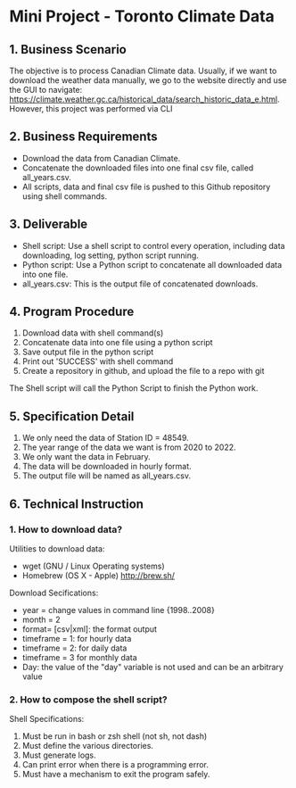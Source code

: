 # Mini Project - Toronto Climate Data

## 1. Business Scenario
The objective is to process Canadian Climate data.
Usually, if we want to download the weather data manually, we go to the website directly and use the GUI to navigate: https://climate.weather.gc.ca/historical_data/search_historic_data_e.html. 
However, this project was performed via CLI

## 2. Business Requirements
- Download the data from Canadian Climate.
- Concatenate the downloaded files into one final csv file, called all_years.csv.
- All scripts, data and final csv file is pushed to this Github repository using shell commands.

## 3. Deliverable
- Shell script: Use a shell script to control every operation, including data downloading, log setting, python script running.
- Python script: Use a Python script to concatenate all downloaded data into one file.
- all_years.csv: This is the output file of concatenated downloads.

## 4. Program Procedure
1. Download data with shell command(s)
2. Concatenate data into one file using a python script
3. Save output file in the python script
4. Print out 'SUCCESS' with shell command
5. Create a repository in github, and upload the file to a repo with git

The Shell script will call the Python Script to finish the Python work.

## 5. Specification Detail
1. We only need the data of Station ID = 48549.
2. The year range of the data we want is from 2020 to 2022.
3. We only want the data in February.
4. The data will be downloaded in hourly format.
5. The output file will be named as all_years.csv.

## 6. Technical Instruction
### 1. How to download data?
Utilities to download data: 
- wget (GNU / Linux Operating systems)
- Homebrew (OS X - Apple) http://brew.sh/

Download Secifications: 
- year = change values in command line {1998..2008}
- month = 2
- format= [csv|xml]: the format output
- timeframe = 1: for hourly data
- timeframe = 2: for daily data
- timeframe = 3 for monthly data
- Day: the value of the "day" variable is not used and can be an arbitrary value

### 2. How to compose the shell script?
Shell Specifications:
1. Must be run in bash or zsh shell (not sh, not dash)
2. Must define the various directories.
3. Must generate logs.
4. Can print error when there is a programming error.
5. Must have a mechanism to exit the program safely.
